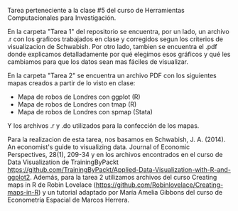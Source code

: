 Tarea perteneciente a la clase #5 del curso de Herramientas Computacionales para Investigación.

En la carpeta "Tarea 1" del repositorio se encuentra, por un lado, un archivo .r con los graficos trabajados en clase y corregidos segun los criterios de visualizacion de Schwabish. Por otro lado, tambien se encuentra el .pdf donde explicamos detalladamente por qué elegimos esos gráficos y qué les cambiamos para que los datos sean mas fáciles de visualizar.

En la carpeta "Tarea 2" se encuentra un archivo PDF con los siguientes mapas creados a partir de lo visto en clase:
* Mapa de robos de Londres con ggplot (R)
* Mapa de robos de Londres con tmap (R)
* Mapa de robos de Londres con spmap (Stata)

Y los archivos .r y .do utilizados para la confección de los mapas.

Para la realizacion de esta tarea, nos basamos en Schwabish, J. A. (2014). An economist's guide to visualizing data. Journal of Economic Perspectives, 28(1), 209-34
y en los archivos encontrados en el curso de Data Visualization de TrainingByPackt https://github.com/TrainingByPackt/Applied-Data-Visualization-with-R-and-ggplot2. Además, para la tarea 2 utilizamos archivos del curso Creating maps in R de Robin Lovelace (https://github.com/Robinlovelace/Creating-maps-in-R) y un tutorial adaptado por María Amelia Gibbons del curso de Econometría Espacial de Marcos Herrera.
